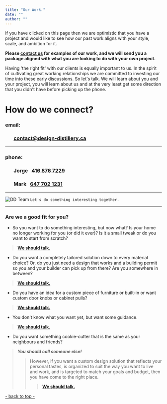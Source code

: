 ```yaml
---
title: "Our Work."
date: ""
author: ""
---
```

If you have clicked on this page then we are optimistic that you have a project and would like to see how our past work aligns with your style, scale, and ambition for it.  

<!--
Please [contact us](mailto:contact@design-distillery.ca) and let's talk a bit about what you would like to do so we can tailor a package of past projects best suited for you. 
Then let's follow up and talk about it some more.
-->

**Please [contact us](mailto:contact@design-distillery.ca) for examples of our work, and we will send you a package aligned with what you are looking to do with your own project.**

Having 'the right fit' with our clients is equally important to us. In the spirit of cultivating great working relationships we are committed to investing our time into these early discussions. So let's talk. We will learn about you and your project, you will learn about us and at the very least get some direction that you didn't have before picking up the phone.

# How do we connect?

### email:
 ### &nbsp;&nbsp;&nbsp;&nbsp;&nbsp;&nbsp; [contact@design-distillery.ca](mailto:contact@design-distillery.ca)

---
### phone:

 ### &nbsp;&nbsp;&nbsp;&nbsp;&nbsp;&nbsp; Jorge &nbsp;&nbsp;[416 876 7229](tel:+14168767229)    
 ### &nbsp;&nbsp;&nbsp;&nbsp;&nbsp;&nbsp; Mark &nbsp;&nbsp;[647 702 1231](tel:+16477021231)

---
![DD Team](/DesignDistillery_JorgeAndMark.jpg)
`Let's do something interesting together.`

---

### Are we a good fit for you?

- So you want to do something interesting, but now what?  Is your home no longer working for you (or did it ever)?  Is it a small tweak or do you want to start from scratch?  
> [**We should talk.**](mailto:contact@design-distillery.ca)


- Do you want a completely tailored solution down to every material choice? Or, do you just need a design that works and a building permit so you and your builder can pick up from there? Are you somewhere in between?  
> [**We should talk.**](mailto:contact@design-distillery.ca)

- Do you have an idea for a custom piece of furniture or built-in or want custom door knobs or cabinet pulls?  
> [**We should talk.**](mailto:contact@design-distillery.ca)

- You don't know what you want yet, but want some guidance.  
> [**We should talk.**](mailto:contact@design-distillery.ca)

- Do you want something cookie-cutter that is the same as your neighbours and friends?  
> ***You should call someone else!***  
>> However, if you want a custom design solution that reflects your personal tastes, is organized to suit the way you want to live and work, and is targeted to match your goals and budget, then you have come to the right place.  
>>> [**We should talk.**](mailto:contact@design-distillery.ca)

[- back to top -](#)